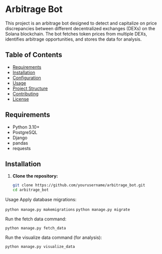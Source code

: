 # Arbitrage Bot

This project is an arbitrage bot designed to detect and capitalize on price discrepancies between different decentralized exchanges (DEXs) on the Solana blockchain. The bot fetches token prices from multiple DEXs, identifies arbitrage opportunities, and stores the data for analysis.

## Table of Contents

- [Requirements](#requirements)
- [Installation](#installation)
- [Configuration](#configuration)
- [Usage](#usage)
- [Project Structure](#project-structure)
- [Contributing](#contributing)
- [License](#license)

## Requirements

- Python 3.10+
- PostgreSQL
- Django
- pandas
- requests

## Installation

1. **Clone the repository:**

   ```bash
   git clone https://github.com/yourusername/arbitrage_bot.git
   cd arbitrage_bot


Usage
Apply database migrations:

```python manage.py makemigrations```
```python manage.py migrate```

Run the fetch data command: 

```python manage.py fetch_data ```

Run the visualize data command (for analysis):

```python manage.py visualize_data ```